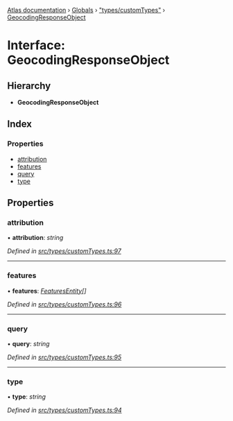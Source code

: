 [Atlas documentation](../README.md) › [Globals](../globals.md) › ["types/customTypes"](../modules/_types_customtypes_.md) › [GeocodingResponseObject](_types_customtypes_.geocodingresponseobject.md)

# Interface: GeocodingResponseObject

## Hierarchy

* **GeocodingResponseObject**

## Index

### Properties

* [attribution](_types_customtypes_.geocodingresponseobject.md#attribution)
* [features](_types_customtypes_.geocodingresponseobject.md#features)
* [query](_types_customtypes_.geocodingresponseobject.md#query)
* [type](_types_customtypes_.geocodingresponseobject.md#type)

## Properties

###  attribution

• **attribution**: *string*

*Defined in [src/types/customTypes.ts:97](https://github.com/chronark/atlas/blob/f950874/src/types/customTypes.ts#L97)*

___

###  features

• **features**: *[FeaturesEntity](_types_customtypes_.featuresentity.md)[]*

*Defined in [src/types/customTypes.ts:96](https://github.com/chronark/atlas/blob/f950874/src/types/customTypes.ts#L96)*

___

###  query

• **query**: *string*

*Defined in [src/types/customTypes.ts:95](https://github.com/chronark/atlas/blob/f950874/src/types/customTypes.ts#L95)*

___

###  type

• **type**: *string*

*Defined in [src/types/customTypes.ts:94](https://github.com/chronark/atlas/blob/f950874/src/types/customTypes.ts#L94)*

